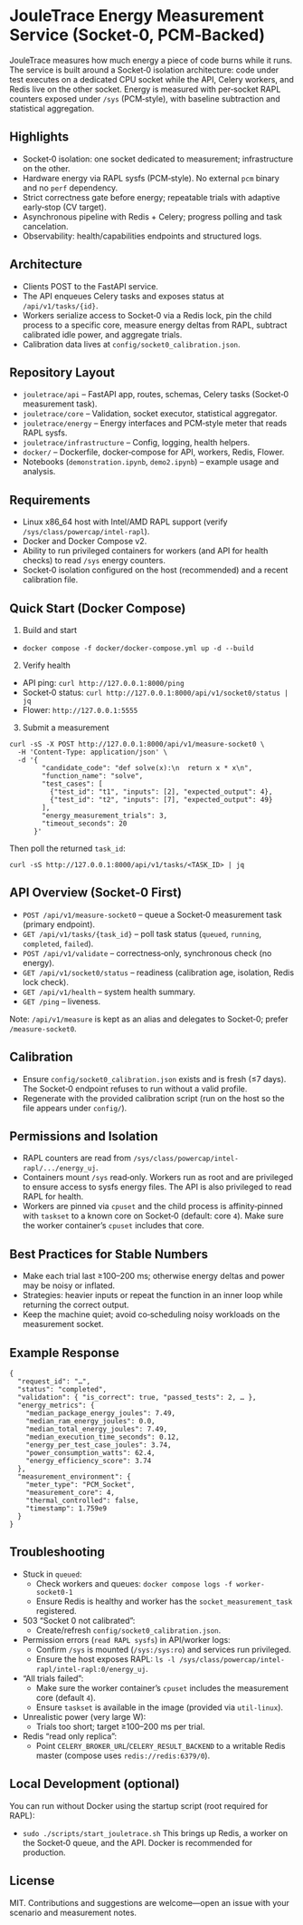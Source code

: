 # JouleTrace Energy Measurement Service (Socket‑0, PCM‑Backed)

JouleTrace measures how much energy a piece of code burns while it runs. The service is built around a Socket‑0 isolation architecture: code under test executes on a dedicated CPU socket while the API, Celery workers, and Redis live on the other socket. Energy is measured with per‑socket RAPL counters exposed under `/sys` (PCM‑style), with baseline subtraction and statistical aggregation.

## Highlights
- Socket‑0 isolation: one socket dedicated to measurement; infrastructure on the other.
- Hardware energy via RAPL sysfs (PCM‑style). No external `pcm` binary and no `perf` dependency.
- Strict correctness gate before energy; repeatable trials with adaptive early‑stop (CV target).
- Asynchronous pipeline with Redis + Celery; progress polling and task cancelation.
- Observability: health/capabilities endpoints and structured logs.

## Architecture
- Clients POST to the FastAPI service.
- The API enqueues Celery tasks and exposes status at `/api/v1/tasks/{id}`.
- Workers serialize access to Socket‑0 via a Redis lock, pin the child process to a specific core, measure energy deltas from RAPL, subtract calibrated idle power, and aggregate trials.
- Calibration data lives at `config/socket0_calibration.json`.

## Repository Layout
- `jouletrace/api` – FastAPI app, routes, schemas, Celery tasks (Socket‑0 measurement task).
- `jouletrace/core` – Validation, socket executor, statistical aggregator.
- `jouletrace/energy` – Energy interfaces and PCM‑style meter that reads RAPL sysfs.
- `jouletrace/infrastructure` – Config, logging, health helpers.
- `docker/` – Dockerfile, docker‑compose for API, workers, Redis, Flower.
- Notebooks (`demonstration.ipynb`, `demo2.ipynb`) – example usage and analysis.

## Requirements
- Linux x86_64 host with Intel/AMD RAPL support (verify `/sys/class/powercap/intel-rapl`).
- Docker and Docker Compose v2.
- Ability to run privileged containers for workers (and API for health checks) to read `/sys` energy counters.
- Socket‑0 isolation configured on the host (recommended) and a recent calibration file.

## Quick Start (Docker Compose)
1) Build and start
- `docker compose -f docker/docker-compose.yml up -d --build`

2) Verify health
- API ping: `curl http://127.0.0.1:8000/ping`
- Socket‑0 status: `curl http://127.0.0.1:8000/api/v1/socket0/status | jq`
- Flower: `http://127.0.0.1:5555`

3) Submit a measurement
```
curl -sS -X POST http://127.0.0.1:8000/api/v1/measure-socket0 \
  -H 'Content-Type: application/json' \
  -d '{
        "candidate_code": "def solve(x):\n  return x * x\n",
        "function_name": "solve",
        "test_cases": [
          {"test_id": "t1", "inputs": [2], "expected_output": 4},
          {"test_id": "t2", "inputs": [7], "expected_output": 49}
        ],
        "energy_measurement_trials": 3,
        "timeout_seconds": 20
      }'
```
Then poll the returned `task_id`:
```
curl -sS http://127.0.0.1:8000/api/v1/tasks/<TASK_ID> | jq
```

## API Overview (Socket‑0 First)
- `POST /api/v1/measure-socket0` – queue a Socket‑0 measurement task (primary endpoint).
- `GET /api/v1/tasks/{task_id}` – poll task status (`queued`, `running`, `completed`, `failed`).
- `POST /api/v1/validate` – correctness‑only, synchronous check (no energy).
- `GET /api/v1/socket0/status` – readiness (calibration age, isolation, Redis lock check).
- `GET /api/v1/health` – system health summary.
- `GET /ping` – liveness.

Note: `/api/v1/measure` is kept as an alias and delegates to Socket‑0; prefer `/measure-socket0`.

## Calibration
- Ensure `config/socket0_calibration.json` exists and is fresh (≤7 days). The Socket‑0 endpoint refuses to run without a valid profile.
- Regenerate with the provided calibration script (run on the host so the file appears under `config/`).

## Permissions and Isolation
- RAPL counters are read from `/sys/class/powercap/intel-rapl/.../energy_uj`.
- Containers mount `/sys` read‑only. Workers run as root and are privileged to ensure access to sysfs energy files. The API is also privileged to read RAPL for health.
- Workers are pinned via `cpuset` and the child process is affinity‑pinned with `taskset` to a known core on Socket‑0 (default: core `4`). Make sure the worker container’s `cpuset` includes that core.

## Best Practices for Stable Numbers
- Make each trial last ≥100–200 ms; otherwise energy deltas and power may be noisy or inflated.
- Strategies: heavier inputs or repeat the function in an inner loop while returning the correct output.
- Keep the machine quiet; avoid co‑scheduling noisy workloads on the measurement socket.

## Example Response
```
{
  "request_id": "…",
  "status": "completed",
  "validation": { "is_correct": true, "passed_tests": 2, … },
  "energy_metrics": {
    "median_package_energy_joules": 7.49,
    "median_ram_energy_joules": 0.0,
    "median_total_energy_joules": 7.49,
    "median_execution_time_seconds": 0.12,
    "energy_per_test_case_joules": 3.74,
    "power_consumption_watts": 62.4,
    "energy_efficiency_score": 3.74
  },
  "measurement_environment": {
    "meter_type": "PCM_Socket",
    "measurement_core": 4,
    "thermal_controlled": false,
    "timestamp": 1.759e9
  }
}
```

## Troubleshooting
- Stuck in `queued`:
  - Check workers and queues: `docker compose logs -f worker-socket0-1`
  - Ensure Redis is healthy and worker has the `socket_measurement_task` registered.
- 503 “Socket 0 not calibrated”:
  - Create/refresh `config/socket0_calibration.json`.
- Permission errors (`read RAPL sysfs`) in API/worker logs:
  - Confirm `/sys` is mounted (`/sys:/sys:ro`) and services run privileged.
  - Ensure the host exposes RAPL: `ls -l /sys/class/powercap/intel-rapl/intel-rapl:0/energy_uj`.
- “All trials failed”:
  - Make sure the worker container’s `cpuset` includes the measurement core (default `4`).
  - Ensure `taskset` is available in the image (provided via `util-linux`).
- Unrealistic power (very large W):
  - Trials too short; target ≥100–200 ms per trial.
- Redis “read only replica”:
  - Point `CELERY_BROKER_URL`/`CELERY_RESULT_BACKEND` to a writable Redis master (compose uses `redis://redis:6379/0`).

## Local Development (optional)
You can run without Docker using the startup script (root required for RAPL):
- `sudo ./scripts/start_jouletrace.sh`
This brings up Redis, a worker on the Socket‑0 queue, and the API. Docker is recommended for production.

## License
MIT. Contributions and suggestions are welcome—open an issue with your scenario and measurement notes.
